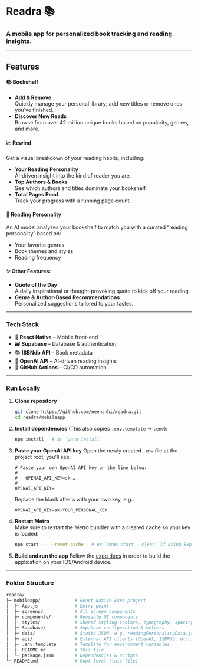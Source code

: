 # Readra 📚

### A mobile app for personalized book tracking and reading insights.

---

## Features

#### 📚 Bookshelf
- **Add & Remove**  
  Quickly manage your personal library; add new titles or remove ones you’ve finished.
- **Discover New Reads**  
  Browse from over 42 million unique books based on popularity, genres, and more.

#### 📈 Rewind  
Get a visual breakdown of your reading habits, including:
- **Your Reading Personality**  
  AI‐driven insight into the kind of reader you are.
- **Top Authors & Books**  
  See which authors and titles dominate your bookshelf.
- **Total Pages Read**  
  Track your progress with a running page‐count.

#### 🤖 Reading Personality
An AI model analyzes your bookshelf to match you with a curated “reading personality” based on:
- Your favorite genres  
- Book themes and styles  
- Reading frequency

#### ✨ Other Features:
- **Quote of the Day**  
  A daily inspirational or thought‐provoking quote to kick off your reading.
- **Genre & Author‐Based Recommendations**  
  Personalized suggestions tailored to your tastes.
  
---

### Tech Stack
- 📱 **React Native** – Mobile front-end  
- 🗃 **Supabase** – Database & authentication  
- 📚 **ISBNdb API** – Book metadata  
- 🤖 **OpenAI API** – AI-driven reading insights  
- 🚀 **GitHub Actions** – CI/CD automation

---

### Run Locally

1. **Clone repository** 
    ```bash
    git clone https://github.com/neenanhi/readra.git
    cd readra/mobileapp
    ```
2. **Install dependencies**
    (This also copies `.env.template` → `.env`):
   ```bash
   npm install   # or `yarn install`
   ```
3. **Paste your OpenAI API key**
   Open the newly created `.env` file at the project root; you'll see:
   ```env
   # Paste your own OpenAI API key on the line below:
   #
   #   OPENAI_API_KEY=sk-…
   #
   OPENAI_API_KEY=
   ```
   Replace the blank after `=` with your own key, e.g.:
   ```
   OPENAI_API_KEY=sk-YOUR_PERSONAL_KEY
   ```
4. **Restart Metro**  
   Make sure to restart the Metro bundler with a cleared cache so your key is loaded:
   ```bash
   npm start -- --reset-cache   # or `expo start --clear` if using Expo
   ```
5. **Build and run the app**
    Follow the [expo docs](https://docs.expo.dev/build/setup/) in order to build the application on your IOS/Android device.

---

### Folder Structure
```bash
readra/
├─ mobileapp/             # React Native Expo project
│  ├─ App.js              # Entry point
│  ├─ screens/            # All screen components
│  ├─ components/         # Reusable UI components
│  ├─ styles/             # Shared styling (colors, typography, spacing)
│  ├─ Supabase/           # Supabase configuration & helpers
│  ├─ data/               # Static JSON, e.g. readingPersonalityData.json
│  ├─ api/                # External API clients (OpenAI, ISBNdb, etc.)
│  ├─ .env.template       # Template for environment variables
│  ├─ README.md           # This file
│  └─ package.json        # Dependencies & scripts
└─ README.md              # Root-level (this file)
```